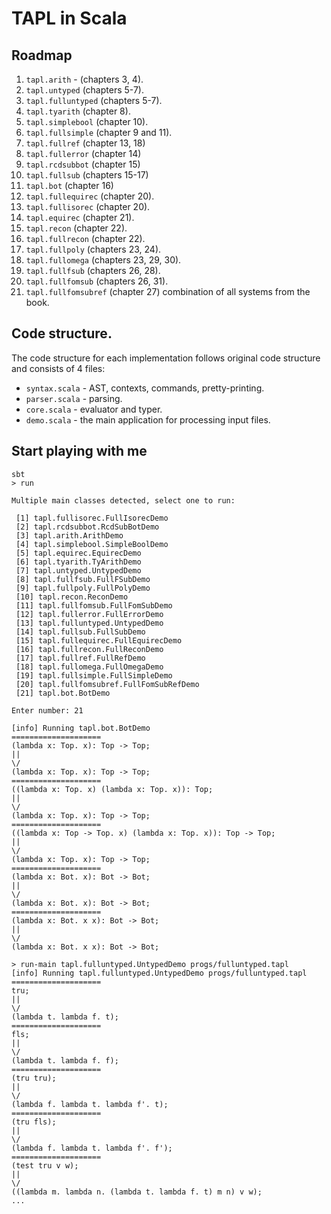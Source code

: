 # TAPL in Scala

## Roadmap

1. `tapl.arith` - (chapters 3, 4).
2. `tapl.untyped` (chapters 5-7).
3. `tapl.fulluntyped` (chapters 5-7).
4. `tapl.tyarith` (chapter 8).
5. `tapl.simplebool` (chapter 10).
6. `tapl.fullsimple` (chapter 9 and 11).
7. `tapl.fullref` (chapter 13, 18)
8. `tapl.fullerror` (chapter 14)
9. `tapl.rcdsubbot` (chapter 15)
10. `tapl.fullsub` (chapters 15-17)
11. `tapl.bot` (chapter 16)
12. `tapl.fullequirec` (chapter 20).
13. `tapl.fullisorec` (chapter 20).
14. `tapl.equirec` (chapter 21).
15. `tapl.recon` (chapter 22).
16. `tapl.fullrecon` (chapter 22).
17. `tapl.fullpoly` (chapters 23, 24).
18. `tapl.fullomega` (chapters 23, 29, 30).
19. `tapl.fullfsub` (chapters 26, 28).
20. `tapl.fullfomsub` (chapters 26, 31).
21. `tapl.fullfomsubref` (chapter 27) combination of all systems from the book.

## Code structure.

The code structure for each implementation follows original code structure and consists of 4 files:

* `syntax.scala` - AST, contexts, commands, pretty-printing.
* `parser.scala` - parsing.
* `core.scala` - evaluator and typer.
* `demo.scala` - the main application for processing input files.

## Start playing with me

	sbt
	> run

	Multiple main classes detected, select one to run:

	 [1] tapl.fullisorec.FullIsorecDemo
	 [2] tapl.rcdsubbot.RcdSubBotDemo
	 [3] tapl.arith.ArithDemo
	 [4] tapl.simplebool.SimpleBoolDemo
	 [5] tapl.equirec.EquirecDemo
	 [6] tapl.tyarith.TyArithDemo
	 [7] tapl.untyped.UntypedDemo
	 [8] tapl.fullfsub.FullFSubDemo
	 [9] tapl.fullpoly.FullPolyDemo
	 [10] tapl.recon.ReconDemo
	 [11] tapl.fullfomsub.FullFomSubDemo
	 [12] tapl.fullerror.FullErrorDemo
	 [13] tapl.fulluntyped.UntypedDemo
	 [14] tapl.fullsub.FullSubDemo
	 [15] tapl.fullequirec.FullEquirecDemo
	 [16] tapl.fullrecon.FullReconDemo
	 [17] tapl.fullref.FullRefDemo
	 [18] tapl.fullomega.FullOmegaDemo
	 [19] tapl.fullsimple.FullSimpleDemo
	 [20] tapl.fullfomsubref.FullFomSubRefDemo
	 [21] tapl.bot.BotDemo

	Enter number: 21

	[info] Running tapl.bot.BotDemo
	====================
	(lambda x: Top. x): Top -> Top;
	||
	\/
	(lambda x: Top. x): Top -> Top;
	====================
	((lambda x: Top. x) (lambda x: Top. x)): Top;
	||
	\/
	(lambda x: Top. x): Top -> Top;
	====================
	((lambda x: Top -> Top. x) (lambda x: Top. x)): Top -> Top;
	||
	\/
	(lambda x: Top. x): Top -> Top;
	====================
	(lambda x: Bot. x): Bot -> Bot;
	||
	\/
	(lambda x: Bot. x): Bot -> Bot;
	====================
	(lambda x: Bot. x x): Bot -> Bot;
	||
	\/
	(lambda x: Bot. x x): Bot -> Bot;

	> run-main tapl.fulluntyped.UntypedDemo progs/fulluntyped.tapl
	[info] Running tapl.fulluntyped.UntypedDemo progs/fulluntyped.tapl
	====================
	tru;
	||
	\/
	(lambda t. lambda f. t);
	====================
	fls;
	||
	\/
	(lambda t. lambda f. f);
	====================
	(tru tru);
	||
	\/
	(lambda f. lambda t. lambda f'. t);
	====================
	(tru fls);
	||
	\/
	(lambda f. lambda t. lambda f'. f');
	====================
	(test tru v w);
	||
	\/
	((lambda m. lambda n. (lambda t. lambda f. t) m n) v w);
	...
